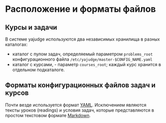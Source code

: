 # Расположение и форматы файлов

## Курсы и задачи

В системе yajudge используются два независимых хранилища в разных каталогах:
 - каталог с пулом задач, определяемый параметром `problems_root` конфигурационного
 файла `/etc/yajudge/master-$CONFIG_NAME.yaml`
 - каталог с курсами, - параметр `courses_root`; каждый курс хранится в отдельном подкаталоге.


## Форматы конфигурационных файлов задач и курсов

Почти везде используется формат [YAML](https://yaml.org). Исключением являются тексты уроков (readings)
и условия задач, которые представляются в простом текстовом формате [Markdown](https://ru.wikipedia.org/wiki/Markdown). 
